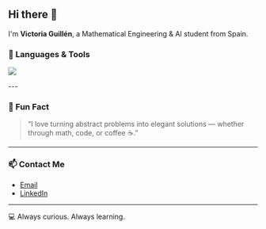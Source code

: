 ## Hi there 👋

I'm **Victoria Guillén**, a Mathematical Engineering & AI student from Spain.  

### 🧠 Languages & Tools
<p>
  <img src="https://skillicons.dev/icons?i=python,java,js,cs,r,bash,html,css,react,flask,django,pytorch,sklearn,tensorflow,opencv,matlab,git,github,linux,docker,aws,azure,hadoop,kafka,spark,mysql,mongodb,redis,neo4j,vscode,visualstudio,postman,tableau,powerbi,unity&perline=9" />
</p>
---

### 🧩 Fun Fact

> “I love turning abstract problems into elegant solutions — whether through math, code, or coffee ☕.”

---

### 📫 Contact Me
-  [Email](mailto:vguillentorre@gmail.com)
-  [LinkedIn](https://linkedin.com/in/victoriaguillendelatorre)

---

💻 Always curious. Always learning.
